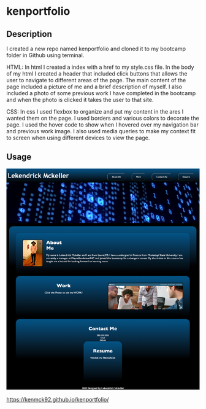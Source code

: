 # kenportfolio

## Description
I created a new repo named kenportfolio and cloned it to my bootcamp folder in Github using terminal. 

HTML:
In html I created a index with a href to my style.css file. In the body of my html I created a header that included click buttons that allows the user to navigate to different areas of the page. The main content of the page included a picture of me and a brief description of myself. I also included a photo of some previous work I have completed in the bootcamp and when the photo is clicked it takes the user to that site.

CSS:
In css I used flexbox to organize and put my content in the ares I wanted them on the page. I used borders and various colors to decorate the page. I used the hover code to show when I hovered over my navigation bar and previous work image. I also used media queries to make my context fit to screen when using different devices to view the page. 

## Usage
![Alt text](./asset/images/kenportfolio-index-html-2023-06-27-21_21_12.png)

https://kenmck92.github.io/kenportfolio/